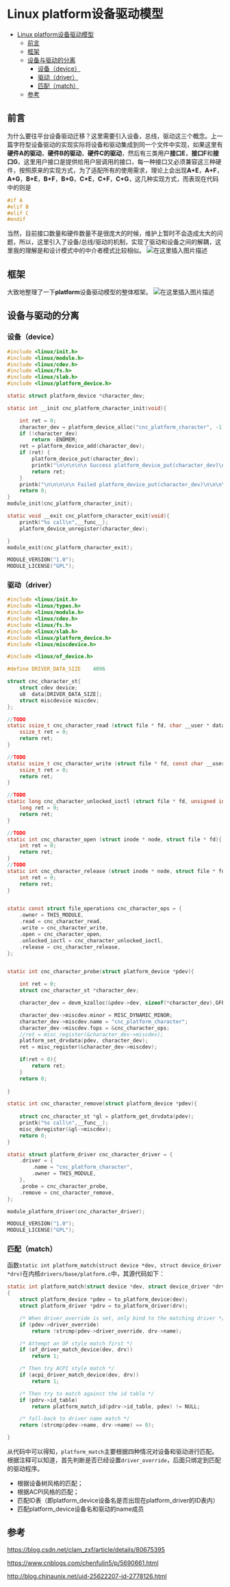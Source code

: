 ﻿# Linux platform设备驱动模型

<!-- TOC -->
- [Linux platform设备驱动模型](#linux-platform设备驱动模型)
    - [前言](#前言)
    - [框架](#框架)
    - [设备与驱动的分离](#设备与驱动的分离)
        - [设备（device）](#设备device)
        - [驱动（driver）](#驱动driver)
        - [匹配（match）](#匹配match)
    - [参考](#参考)
<!-- /TOC -->

## 前言

为什么要往平台设备驱动迁移？这里需要引入设备，总线，驱动这三个概念。上一篇字符型设备驱动的实现实际将设备和驱动集成到同一个文件中实现，如果这里有**硬件A的驱动**，**硬件B的驱动**，**硬件C的驱动**，然后有三类用户**接口E**，**接口F**和**接口G**，这里用户接口是提供给用户层调用的接口，每一种接口又必须兼容这三种硬件，按照原来的实现方式，为了适配所有的使用需求，理论上会出现**A+E**，**A+F**，**A+G**，**B+E**，**B+F**，**B+G**，**C+E**，**C+F**，**C+G**，这几种实现方式，而表现在代码中的则是

```c
#if A
#elif B
#elif C
#endif
```

当然，目前接口数量和硬件数量不是很庞大的时候，维护上暂时不会造成太大的问题，所以，这里引入了设备/总线/驱动的机制，实现了驱动和设备之间的解耦，这里我的理解是和设计模式中的中介者模式比较相似。
![在这里插入图片描述](https://img-blog.csdnimg.cn/20190215210856227.png?x-oss-process=image/watermark,type_ZmFuZ3poZW5naGVpdGk,shadow_10,text_aHR0cHM6Ly9ibG9nLmNzZG4ubmV0L3UwMTA2MzIxNjU=,size_16,color_FFFFFF,t_70)


## 框架

大致地整理了一下**platform**设备驱动模型的整体框架。
![在这里插入图片描述](https://img-blog.csdnimg.cn/20190215210840297.png?x-oss-process=image/watermark,type_ZmFuZ3poZW5naGVpdGk,shadow_10,text_aHR0cHM6Ly9ibG9nLmNzZG4ubmV0L3UwMTA2MzIxNjU=,size_16,color_FFFFFF,t_70)



## 设备与驱动的分离

### 设备（device）

```c
#include <linux/init.h>
#include <linux/module.h>
#include <linux/cdev.h>
#include <linux/fs.h>
#include <linux/slab.h>
#include <linux/platform_device.h>

static struct platform_device *character_dev;

static int __init cnc_platform_character_init(void){

	int ret = 0;	
	character_dev = platform_device_alloc("cnc_platform_character", -1);	
	if (!character_dev)		
		return -ENOMEM;	
	ret = platform_device_add(character_dev);	
	if (ret) {		
		platform_device_put(character_dev);	
		printk("\n\n\n\n\n Success platform_device_put(character_dev)\n\n\n\n\n");
		return ret;	
	}
	printk("\n\n\n\n\n Failed platform_device_put(character_dev)\n\n\n\n\n");
	return 0;
}
module_init(cnc_platform_character_init);

static void __exit cnc_platform_character_exit(void){
	printk("%s call\n",__func__);
	platform_device_unregister(character_dev);

}
module_exit(cnc_platform_character_exit);

MODULE_VERSION("1.0");
MODULE_LICENSE("GPL");
```



### 驱动（driver）

```c
#include <linux/init.h>
#include <linux/types.h>
#include <linux/module.h>
#include <linux/cdev.h>
#include <linux/fs.h>
#include <linux/slab.h>
#include <linux/platform_device.h>
#include <linux/miscdevice.h>

#include <linux/of_device.h>

#define DRIVER_DATA_SIZE 	4096

struct cnc_character_st{
	struct cdev device;
	u8	data[DRIVER_DATA_SIZE];
	struct miscdevice miscdev;
};

//TODO
static ssize_t cnc_character_read (struct file * fd, char __user * data, size_t len, loff_t * offset){
	ssize_t ret = 0;
	return ret;
}

//TODO
static ssize_t cnc_character_write (struct file * fd, const char __user * data, size_t len, loff_t * offset){
	ssize_t ret = 0;
	return ret;
}

//TODO
static long cnc_character_unlocked_ioctl (struct file * fd, unsigned int data, unsigned long cmd){
	long ret = 0;
	return ret;
}

//TODO
static int cnc_character_open (struct inode * node, struct file * fd){
	int ret = 0;
	return ret;
}
//TODO
static int cnc_character_release (struct inode * node, struct file * fd){
	int ret = 0;
	return ret;
}


static const struct file_operations cnc_character_ops = {
	.owner = THIS_MODULE,
	.read = cnc_character_read,
	.write = cnc_character_write,
	.open = cnc_character_open,
	.unlocked_ioctl = cnc_character_unlocked_ioctl,
	.release = cnc_character_release,
};


static int cnc_character_probe(struct platform_device *pdev){

	int ret = 0;
	struct cnc_character_st *character_dev;

	character_dev = devm_kzalloc(&pdev->dev, sizeof(*character_dev),GFP_KERNEL);

	character_dev->miscdev.minor = MISC_DYNAMIC_MINOR;
	character_dev->miscdev.name = "cnc_platform_character";
	character_dev->miscdev.fops = &cnc_character_ops;
	//ret = misc_register(&character_dev->miscdev);
	platform_set_drvdata(pdev, character_dev);
	ret = misc_register(&character_dev->miscdev);

	if(ret < 0){
		return ret;
	}
	return 0;
	
}

static int cnc_character_remove(struct platform_device *pdev){
	
	struct cnc_character_st *gl = platform_get_drvdata(pdev);
	printk("%s call\n",__func__);
	misc_deregister(&gl->miscdev);
	return 0;
}

static struct platform_driver cnc_character_driver = {
	.driver = {
		.name = "cnc_platform_character",
		.owner = THIS_MODULE,
	},
	.probe = cnc_character_probe,
	.remove = cnc_character_remove, 
};

module_platform_driver(cnc_character_driver);

MODULE_VERSION("1.0");
MODULE_LICENSE("GPL");
```

### 匹配（match）
函数`static int platform_match(struct device *dev, struct device_driver *drv)`在内核`drivers/base/platform.c`中，其源代码如下：
```c
static int platform_match(struct device *dev, struct device_driver *drv)
{
	struct platform_device *pdev = to_platform_device(dev);
	struct platform_driver *pdrv = to_platform_driver(drv);

	/* When driver_override is set, only bind to the matching driver */
	if (pdev->driver_override)
		return !strcmp(pdev->driver_override, drv->name);

	/* Attempt an OF style match first */
	if (of_driver_match_device(dev, drv))
		return 1;

	/* Then try ACPI style match */
	if (acpi_driver_match_device(dev, drv))
		return 1;

	/* Then try to match against the id table */
	if (pdrv->id_table)
		return platform_match_id(pdrv->id_table, pdev) != NULL;

	/* fall-back to driver name match */
	return (strcmp(pdev->name, drv->name) == 0);

}
```
从代码中可以得知，`platform_match`主要根据四种情况对设备和驱动进行匹配。
根据注释可以知道，首先判断是否已经设置`driver_override`，后面只绑定到匹配的驱动程序。
 - 根据设备树风格的匹配；
 - 根据ACPI风格的匹配；
 - 匹配ID表（即platform_device设备名是否出现在platform_driver的ID表内）
 - 匹配platform_device设备名和驱动的name成员


## 参考

https://blog.csdn.net/clam_zxf/article/details/80675395

https://www.cnblogs.com/chenfulin5/p/5690661.html

http://blog.chinaunix.net/uid-25622207-id-2778126.html
